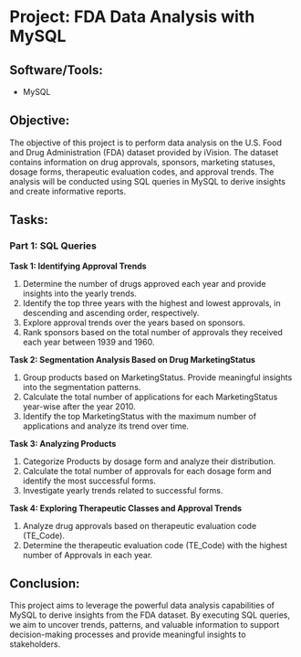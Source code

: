 # Project: FDA Data Analysis with MySQL

## Software/Tools:
- MySQL

## Objective:
The objective of this project is to perform data analysis on the U.S. Food and Drug Administration (FDA) dataset provided by iVision. The dataset contains information on drug approvals, sponsors, marketing statuses, dosage forms, therapeutic evaluation codes, and approval trends. The analysis will be conducted using SQL queries in MySQL to derive insights and create informative reports.

## Tasks:

### Part 1: SQL Queries
**Task 1: Identifying Approval Trends**
1. Determine the number of drugs approved each year and provide insights into the yearly trends.
2. Identify the top three years with the highest and lowest approvals, in descending and ascending order, respectively.
3. Explore approval trends over the years based on sponsors.
4. Rank sponsors based on the total number of approvals they received each year between 1939 and 1960.

**Task 2: Segmentation Analysis Based on Drug MarketingStatus**
1. Group products based on MarketingStatus. Provide meaningful insights into the segmentation patterns.
2. Calculate the total number of applications for each MarketingStatus year-wise after the year 2010.
3. Identify the top MarketingStatus with the maximum number of applications and analyze its trend over time.

**Task 3: Analyzing Products**
1. Categorize Products by dosage form and analyze their distribution.
2. Calculate the total number of approvals for each dosage form and identify the most successful forms.
3. Investigate yearly trends related to successful forms.

**Task 4: Exploring Therapeutic Classes and Approval Trends**
1. Analyze drug approvals based on therapeutic evaluation code (TE_Code).
2. Determine the therapeutic evaluation code (TE_Code) with the highest number of Approvals in each year.

## Conclusion:
This project aims to leverage the powerful data analysis capabilities of MySQL to derive insights from the FDA dataset. By executing SQL queries, we aim to uncover trends, patterns, and valuable information to support decision-making processes and provide meaningful insights to stakeholders.
